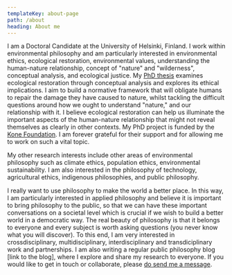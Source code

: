 ```yaml
---
templateKey: about-page
path: /about
heading: About me
---
```

I am a Doctoral Candidate at the University of Helsinki, Finland. I work within environmental philosophy and am particularly interested in environmental ethics, ecological restoration, environmental values, understanding the human-nature relationship, concept of "nature" and "wilderness", conceptual analysis, and ecological justice. My [PhD thesis](https://www.linnealuuppala.com/my-phd-project) examines ecological restoration through conceptual analysis and explores its ethical implications. I aim to build a normative framework that will obligate humans to repair the damage they have caused to nature, whilst tackling the difficult questions around how we ought to understand "nature," and our relationship with it. I believe ecological restoration can help us illuminate the important aspects of the human-nature relationship that might not reveal themselves as clearly in other contexts. My PhD project is funded by the [Kone Foundation](https://koneensaatio.fi/en/). I am forever grateful for their support and for allowing me to work on such a vital topic.

My other research interests include other areas of environmental philosophy such as climate ethics, population ethics, environmental sustainability. I am also interested in the philosophy of technology, agricultural ethics, indigenous philosophies, and public philosophy.

I really want to use philosophy to make the world a better place. In this way, I am particularly interested in applied philosophy and believe it is important to bring philosophy to the public, so that we can have these important conversations on a societal level which is crucial if we wish to build a better world in a democratic way. The real beauty of philosophy is that it belongs to everyone and every subject is worth asking questions (you never know what you will discover). To this end, I am very interested in crossdisciplinary, multidisciplinary, interdisciplinary and transdiciplinary work and partnerships. I am also writing a regular public philosophy blog \[link to the blog], where I explore and share my research to everyone. If you would like to get in touch or collaborate, please [do send me a message](https://www.linnealuuppala.com/contact).